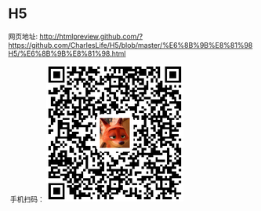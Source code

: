 # H5
  网页地址:
  http://htmlpreview.github.com/?https://github.com/CharlesLife/H5/blob/master/%E6%8B%9B%E8%81%98H5/%E6%8B%9B%E8%81%98.html

  手机扫码：
    ![image](https://github.com/CharlesLife/H5/blob/master/%E6%8B%9B%E8%81%98H5/img/1514781889.png)

